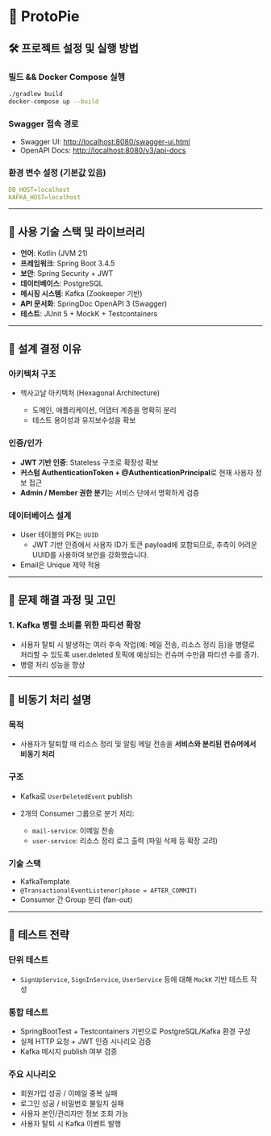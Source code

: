 # 📘 ProtoPie

## 🛠 프로젝트 설정 및 실행 방법

### 빌드 && Docker Compose 실행

```bash
./gradlew build
docker-compose up --build
```

### Swagger 접속 경로

* Swagger UI: [http://localhost:8080/swagger-ui.html](http://localhost:8080/swagger-ui.html)
* OpenAPI Docs: [http://localhost:8080/v3/api-docs](http://localhost:8080/v3/api-docs)

### 환경 변수 설정 (기본값 있음)

```yaml
DB_HOST=localhost
KAFKA_HOST=localhost
```

---

## 🧰 사용 기술 스택 및 라이브러리

* **언어**: Kotlin (JVM 21)
* **프레임워크**: Spring Boot 3.4.5
* **보안**: Spring Security + JWT
* **데이터베이스**: PostgreSQL
* **메시징 시스템**: Kafka (Zookeeper 기반)
* **API 문서화**: SpringDoc OpenAPI 3 (Swagger)
* **테스트**: JUnit 5 + MockK + Testcontainers

---

## 🧱 설계 결정 이유

### 아키텍처 구조

* 헥사고날 아키텍처 (Hexagonal Architecture)

  * 도메인, 애플리케이션, 어댑터 계층을 명확히 분리
  * 테스트 용이성과 유지보수성을 확보

### 인증/인가

* **JWT 기반 인증**: Stateless 구조로 확장성 확보
* **커스텀 AuthenticationToken + @AuthenticationPrincipal**로 현재 사용자 정보 접근
* **Admin / Member 권한 분기**는 서비스 단에서 명확하게 검증

### 데이터베이스 설계

* User 테이블의 PK는 `UUID`
  * JWT 기반 인증에서 사용자 ID가 토큰 payload에 포함되므로, 추측이 어려운 UUID를 사용하여 보안을 강화했습니다.
* Email은 Unique 제약 적용

---

## 🧩 문제 해결 과정 및 고민

### 1. Kafka 병렬 소비를 위한 파티션 확장

* 사용자 탈퇴 시 발생하는 여러 후속 작업(예: 메일 전송, 리소스 정리 등)을 병렬로 처리할 수 있도록 user.deleted 토픽에 예상되는 컨슈머 수만큼 파티션 수를 증가.
* 병렬 처리 성능을 향상

---

## 🚀 비동기 처리 설명

### 목적

* 사용자가 탈퇴할 때 리소스 정리 및 알림 메일 전송을 **서비스와 분리된 컨슈머에서 비동기 처리**

### 구조

* Kafka로 `UserDeletedEvent` publish
* 2개의 Consumer 그룹으로 분기 처리:

  * `mail-service`: 이메일 전송
  * `user-service`: 리소스 정리 로그 출력 (파일 삭제 등 확장 고려)

### 기술 스택

* KafkaTemplate
* `@TransactionalEventListener(phase = AFTER_COMMIT)`
* Consumer 간 Group 분리 (fan-out)

---

## 🧪 테스트 전략

### 단위 테스트

* `SignUpService`, `SignInService`, `UserService` 등에 대해 `MockK` 기반 테스트 작성

### 통합 테스트

* SpringBootTest + Testcontainers 기반으로 PostgreSQL/Kafka 환경 구성
* 실제 HTTP 요청 + JWT 인증 시나리오 검증
* Kafka 메시지 publish 여부 검증

### 주요 시나리오

* 회원가입 성공 / 이메일 중복 실패
* 로그인 성공 / 비밀번호 불일치 실패
* 사용자 본인/관리자만 정보 조회 가능
* 사용자 탈퇴 시 Kafka 이벤트 발행
